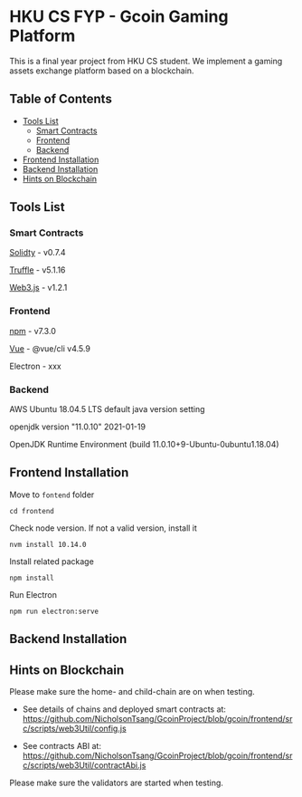 # HKU CS FYP - Gcoin Gaming Platform
This is a final year project from HKU CS student. We implement a gaming assets exchange platform based on a blockchain.
## Table of Contents
- [Tools List](#tools-list)
  - [Smart Contracts](#smart-contracts)
  - [Frontend](#frontend)
  - [Backend](#backend)
- [Frontend Installation](#frontend-installation)
- [Backend Installation](#backend-installation)
- [Hints on Blockchain](#hints-on-blockchain)

## Tools List
### Smart Contracts
[Solidty](https://soliditylang.org/) - v0.7.4

[Truffle](https://trufflesuite.com/) - v5.1.16

[Web3.js](https://github.com/ethereum/web3.js/) - v1.2.1

### Frontend
[npm](https://www.npmjs.com/) - v7.3.0

[Vue](https://vuejs.org/) - @vue/cli v4.5.9

Electron - xxx

### Backend
AWS Ubuntu 18.04.5 LTS default java version setting

openjdk version "11.0.10" 2021-01-19

OpenJDK Runtime Environment (build 11.0.10+9-Ubuntu-0ubuntu1.18.04)

## Frontend Installation
Move to `fontend` folder
```
cd frontend
```
Check node version. If not a valid version, install it
```
nvm install 10.14.0
```
Install related package
```
npm install
```
Run Electron
```
npm run electron:serve
```

## Backend Installation

## Hints on Blockchain
Please make sure the home- and child-chain are on when testing.

- See details of chains and deployed smart contracts at: https://github.com/NicholsonTsang/GcoinProject/blob/gcoin/frontend/src/scripts/web3Util/config.js

- See contracts ABI at: https://github.com/NicholsonTsang/GcoinProject/blob/gcoin/frontend/src/scripts/web3Util/contractAbi.js

Please make sure the validators are started when testing.
